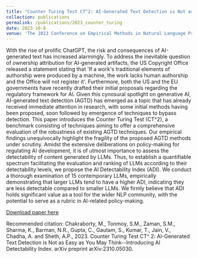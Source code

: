 ```yaml
---
title: "Counter Turing Test CT^2: AI-Generated Text Detection is Not as Easy as You May Think -- Introducing AI Detectability Index"
collection: publications
permalink: /publications/2023_counter_turing
date: 2023-10-8
venue: 'The 2023 Conference on Empirical Methods in Natural Language Processing'
---
```

With the rise of prolific ChatGPT, the risk and consequences of AI-generated text has increased alarmingly. To address the inevitable question of ownership attribution for AI-generated artifacts, the US Copyright Office released a statement stating that 'If a work's traditional elements of authorship were produced by a machine, the work lacks human authorship and the Office will not register it'. Furthermore, both the US and the EU governments have recently drafted their initial proposals regarding the regulatory framework for AI. Given this cynosural spotlight on generative AI, AI-generated text detection (AGTD) has emerged as a topic that has already received immediate attention in research, with some initial methods having been proposed, soon followed by emergence of techniques to bypass detection. This paper introduces the Counter Turing Test (CT^2), a benchmark consisting of techniques aiming to offer a comprehensive evaluation of the robustness of existing AGTD techniques. Our empirical findings unequivocally highlight the fragility of the proposed AGTD methods under scrutiny. Amidst the extensive deliberations on policy-making for regulating AI development, it is of utmost importance to assess the detectability of content generated by LLMs. Thus, to establish a quantifiable spectrum facilitating the evaluation and ranking of LLMs according to their detectability levels, we propose the AI Detectability Index (ADI). We conduct a thorough examination of 15 contemporary LLMs, empirically demonstrating that larger LLMs tend to have a higher ADI, indicating they are less detectable compared to smaller LLMs. We firmly believe that ADI holds significant value as a tool for the wider NLP community, with the potential to serve as a rubric in AI-related policy-making.

[Download paper here](https://arxiv.org/abs/2310.05030)

Recommended citation: Chakraborty, M., Tonmoy, S.M., Zaman, S.M., Sharma, K., Barman, N.R., Gupta, C., Gautam, S., Kumar, T., Jain, V., Chadha, A. and Sheth, A.P., 2023. Counter Turing Test CT^ 2: AI-Generated Text Detection is Not as Easy as You May Think--Introducing AI Detectability Index. arXiv preprint arXiv:2310.05030.
